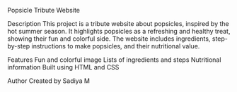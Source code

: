 Popsicle Tribute Website

Description
This project is a tribute website about popsicles, inspired by the hot summer season. 
It highlights popsicles as a refreshing and healthy treat, showing their fun and colorful side. 
The website includes ingredients, step-by-step instructions to make popsicles, and their nutritional value.

Features
Fun and colorful image
Lists of ingredients and steps
Nutritional information
Built using HTML and CSS

Author
Created by Sadiya M
